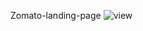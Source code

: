 Zomato-landing-page
![view](https://user-images.githubusercontent.com/118618087/218997475-1fbd44f6-23b4-4360-923c-7eb8d51b1949.png)
